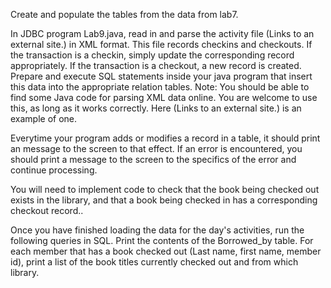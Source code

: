 Create and populate the tables from the data from lab7.


In JDBC program Lab9.java, read in and parse the activity file (Links to an external site.) in XML format. This file records checkins and checkouts. If the transaction is a checkin, simply update the corresponding record appropriately. If the transaction is a checkout, a new record is created.
Prepare and execute SQL statements inside your java program that insert this data into the appropriate relation tables.
Note: You should be able to find some Java code for parsing XML data online.
You are welcome to use this, as long as it works correctly. Here (Links to an external site.) is an example of one.



Everytime your program adds or modifies a record in a table, it should print an message to the screen to that effect. If an error is encountered, you should print a message to the screen to the specifics of the error and continue processing.


You will need to implement code to check that the book being checked out exists in the library, and that a book being checked in has a corresponding checkout record..


Once you have finished loading the data for the day's activities, run the following queries in SQL.
Print the contents of the Borrowed_by table.
For each member that has a book checked out (Last name, first name, member id), print a list of the book titles currently checked out and from which library.